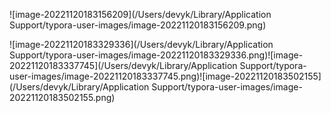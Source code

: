 ![image-20221120183156209](/Users/devyk/Library/Application Support/typora-user-images/image-20221120183156209.png)

![image-20221120183329336](/Users/devyk/Library/Application Support/typora-user-images/image-20221120183329336.png)![image-20221120183337745](/Users/devyk/Library/Application Support/typora-user-images/image-20221120183337745.png)![image-20221120183502155](/Users/devyk/Library/Application Support/typora-user-images/image-20221120183502155.png)